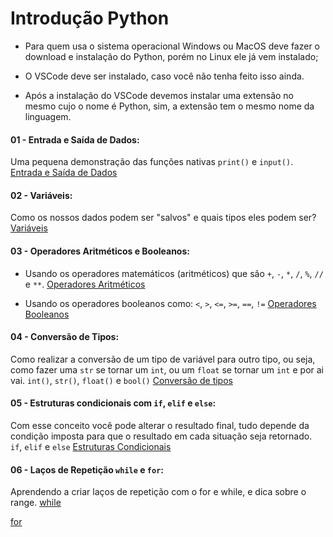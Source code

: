 # Introdução Python

- Para quem usa o sistema operacional Windows ou MacOS deve fazer o download e instalação do Python, porém no Linux ele já vem instalado;

- O VSCode deve ser instalado, caso você não tenha feito isso ainda.

- Após a instalação do VSCode devemos instalar uma extensão no mesmo cujo o nome é Python, sim, a extensão tem o mesmo nome da linguagem.

#### 01 - Entrada e Saída de Dados:
Uma pequena demonstração das funções nativas ``print()`` e ``input()``.
[Entrada e Saída de Dados](https://github.com/elielsondev/ADA_Python/blob/main/01%20-%20Entrada%20e%20Sa%C3%ADda%20de%20Dados%20/primeiro.py)

#### 02 - Variáveis:
Como os nossos dados podem ser "salvos" e quais tipos eles podem ser?
[Variáveis](https://github.com/elielsondev/ADA_Python/blob/main/02%20-%20Vari%C3%A1veis/variaveis.py)

#### 03 - Operadores Aritméticos e Booleanos:
- Usando os operadores matemáticos (aritméticos) que são ``+``, ``-``, ``*``, ``/``, ``%``, ``//`` e ``**``.
[Operadores Aritméticos](https://github.com/elielsondev/ADA_Python/blob/main/03%20-%20Operadores%20Aritm%C3%A9ticos%20e%20Booleanos/operadores_aritmetcos.py)

- Usando os operadores booleanos como: ``<``, ``>``, ``<=``, ``>=``, ``==``, ``!=``
[Operadores Booleanos](https://github.com/elielsondev/ADA_Python/blob/main/03%20-%20Operadores%20Aritm%C3%A9ticos%20e%20Booleanos/operadores_booleanos.py)

#### 04 - Conversão de Tipos:
Como realizar a conversão de um tipo de variável para outro tipo, ou seja, como fazer uma ``str`` se tornar um ``int``, ou um ``float`` se tornar um ``int`` e por ai vai.
``int()``, ``str()``, ``float()`` e ``bool()``
[Conversão de tipos](https://github.com/elielsondev/ADA_Python/blob/main/04%20-%20Convers%C3%A3o%20de%20Tipos/conversao_de_tipos.py) 

#### 05 - Estruturas condicionais com ``if``, ``elif`` e ``else``:
Com esse conceito você pode alterar o resultado final, tudo depende da condição imposta para que o resultado em cada situação seja retornado.
``if``, ``elif`` e ``else``
[Estruturas Condicionais](https://github.com/elielsondev/ADA_Python/blob/main/05%20-%20Estruturas%20Condicionais/condicionais.py)

#### 06 - Laços de Repetição ``while`` e ``for``:
Aprendendo a criar laços de repetição com o for e while, e dica sobre o range.
[while](https://github.com/elielsondev/ADA_Python/blob/main/06%20-%20La%C3%A7os%20de%20Repeti%C3%A7%C3%A3o/usando_while.py)

[for](https://github.com/elielsondev/ADA_Python/blob/main/06%20-%20La%C3%A7os%20de%20Repeti%C3%A7%C3%A3o/usando_for.py)

